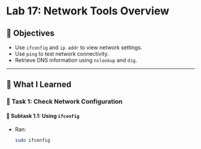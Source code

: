 # Lab 17: Network Tools Overview

## 🎯 Objectives
- Use `ifconfig` and `ip addr` to view network settings.
- Use `ping` to test network connectivity.
- Retrieve DNS information using `nslookup` and `dig`.

---

## 🧠 What I Learned

### 🔹 Task 1: Check Network Configuration

#### 📌 Subtask 1.1: Using `ifconfig`
- Ran:
  ```bash
  sudo ifconfig
